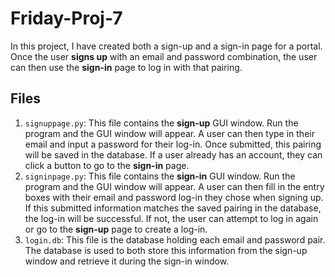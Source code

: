 # Friday-Proj-7
In this project, I have created both a sign-up and a sign-in page for a portal. Once the user **signs up** with an email and password combination, the user can then use the **sign-in** page to log in with that pairing.

## Files
1. `signuppage.py`: This file contains the **sign-up** GUI window. Run the program and the GUI window will appear. A user can then type in their email and input a password for their log-in. Once submitted, this pairing will be saved in the database. If a user already has an account, they can click a button to go to the **sign-in** page.
2. `signinpage.py`: This file contains the **sign-in** GUI window. Run the program and the GUI window will appear. A user can then fill in the entry boxes with their email and password log-in they chose when signing up. If this submitted information matches the saved pairing in the database, the log-in will be successful. If not, the user can attempt to log in again or go to the **sign-up** page to create a log-in.
3. `login.db`: This file is the database holding each email and password pair. The database is used to both store this information from the sign-up window and retrieve it during the sign-in window.